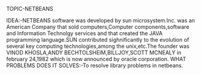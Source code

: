 TOPIC-NETBEANS

IDEA:-NETBEANS software was developed by sun microsystem.Inc. was an American Company that sold computers,Computer components,software and Information Technolgy services and that created the JAVA programming language.SUN contributed sighnificantly to the evolution of several   key computing technologies,among the unix,etc.The founder was VINOD KHOSLA,ANDY BECHTOLSHEIM,BILLJOY,SCOTT MCNEALY in february 24,1982 which is now announced by oracle corporation.
WHAT PROBLEMS DOES IT SOLVES:-To resolve library problems  in netbeans.
